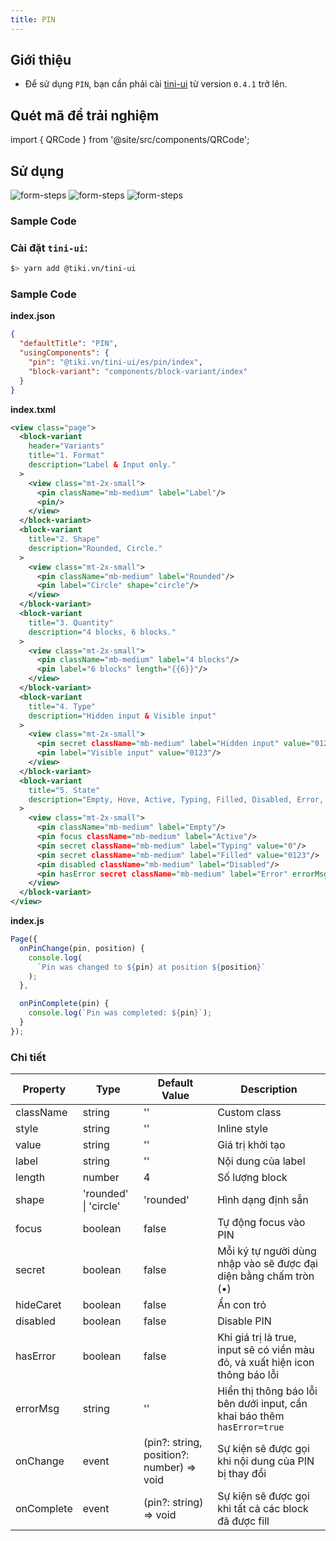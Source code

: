 ```yaml
---
title: PIN
---
```


## Giới thiệu

- Để sử dụng `PIN`, bạn cần phải cài [tini-ui](https://www.npmjs.com/package/@tiki.vn/tini-ui) từ version `0.4.1` trở lên.

## Quét mã để trải nghiệm

import { QRCode } from '@site/src/components/QRCode';

<QRCode page="pages/component/advance/form/pin/index" />

## Sử dụng

<div style={{ width: '100%', maxWidth: 360 }}>
  <img src="/img/pin-1.png" alt="form-steps"/>
  <img src="/img/pin-2.png" alt="form-steps"/>
  <img src="/img/pin-3.png" alt="form-steps"/>
</div>

### Sample Code

### Cài đặt `tini-ui`:

```bash
$> yarn add @tiki.vn/tini-ui
```

### Sample Code

**index.json**

```json
{
  "defaultTitle": "PIN",
  "usingComponents": {
    "pin": "@tiki.vn/tini-ui/es/pin/index",
    "block-variant": "components/block-variant/index"
  }
}
```

**index.txml**

```xml
<view class="page">
  <block-variant
    header="Variants"
    title="1. Format"
    description="Label & Input only."
  >
    <view class="mt-2x-small">
      <pin className="mb-medium" label="Label"/>
      <pin/>
    </view>
  </block-variant>
  <block-variant
    title="2. Shape"
    description="Rounded, Circle."
  >
    <view class="mt-2x-small">
      <pin className="mb-medium" label="Rounded"/>
      <pin label="Circle" shape="circle"/>
    </view>
  </block-variant>
  <block-variant
    title="3. Quantity"
    description="4 blocks, 6 blocks."
  >
    <view class="mt-2x-small">
      <pin className="mb-medium" label="4 blocks"/>
      <pin label="6 blocks" length="{{6}}"/>
    </view>
  </block-variant>
  <block-variant
    title="4. Type"
    description="Hidden input & Visible input"
  >
    <view class="mt-2x-small">
      <pin secret className="mb-medium" label="Hidden input" value="0123"/>
      <pin label="Visible input" value="0123"/>
    </view>
  </block-variant>
  <block-variant
    title="5. State"
    description="Empty, Hove, Active, Typing, Filled, Disabled, Error, Skeleton loading."
  >
    <view class="mt-2x-small">
      <pin className="mb-medium" label="Empty"/>
      <pin focus className="mb-medium" label="Active"/>
      <pin secret className="mb-medium" label="Typing" value="0"/>
      <pin secret className="mb-medium" label="Filled" value="0123"/>
      <pin disabled className="mb-medium" label="Disabled"/>
      <pin hasError secret className="mb-medium" label="Error" errorMsg="Error message" value="0123"/>
    </view>
  </block-variant>
</view>
```

**index.js**

```js
Page({
  onPinChange(pin, position) {
    console.log(
      `Pin was changed to ${pin} at position ${position}`
    );
  },

  onPinComplete(pin) {
    console.log(`Pin was completed: ${pin}`);
  }
});
```

### Chi tiết

| Property   | Type                  | Default Value                             | Description                                                                   |
| ---------- | --------------------- | ----------------------------------------- | ----------------------------------------------------------------------------- |
| className  | string                | ''                                        | Custom class                                                                  |
| style      | string                | ''                                        | Inline style                                                                  |
| value      | string                | ''                                        | Giá trị khởi tạo                                                              |
| label      | string                | ''                                        | Nội dung của label                                                            |
| length     | number                | 4                                         | Số lượng block                                                                |
| shape      | 'rounded' \| 'circle' | 'rounded'                                 | Hình dạng định sẵn                                                            |
| focus      | boolean               | false                                     | Tự động focus vào PIN                                                         |
| secret     | boolean               | false                                     | Mỗi ký tự người dùng nhập vào sẽ được đại diện bằng chấm tròn (•)             |
| hideCaret  | boolean               | false                                     | Ẩn con trỏ                                                                    |
| disabled   | boolean               | false                                     | Disable PIN                                                                   |
| hasError   | boolean               | false                                     | Khi giá trị là true, input sẽ có viền màu đỏ, và xuất hiện icon thông báo lỗi |
| errorMsg   | string                | ''                                        | Hiển thị thông báo lỗi bên dưới input, cần khai báo thêm `hasError=true`      |
| onChange   | event                 | (pin?: string, position?: number) => void | Sự kiện sẽ được gọi khi nội dung của PIN bị thay đổi                          |
| onComplete | event                 | (pin?: string) => void                    | Sự kiện sẽ được gọi khi tất cả các block đã được fill                         |
